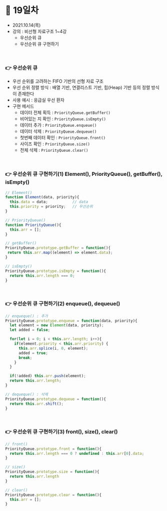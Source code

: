 # 📌 19일차 
- 2021.10.14(목)
- 강의 : 비선형 자료구조 1~4강
  - 우선순위 큐
  - 우선순위 큐 구현하기
  
<br>

### 👉 우선순위 큐 
- 우선 순위를 고려하는 FIFO 기반의 선형 자료 구조
- 우선 순위 정렬 방식 : 배열 기반, 연결리스트 기반, 힙(Heap) 기반 등의 정렬 방식이 존재한다
- 사용 예시 : 응급실 우선 환자
- 구현 메서드
  - 데이터 전체 획득 : `PriorityQueue.getBuffer()`
  - 비어있는 지 확인 : `PriorityQueue.isEmpty()`
  - 데이터 추가 : `PriorityQueue.enqueue()`
  - 데이터 삭제 : `PriorityQueue.dequeue()`
  - 첫번째 데이터 확인 : `PriorityQueue.front()`
  - 사이즈 확인 : `PriorityQueue.size()`
  - 전체 삭제 : `PriorityQueue.clear()`
<br> 



### 👉 우선순위 큐 구현하기(1) Element(), PriorityQueue(), getBuffer(), isEmpty()
```javascript
// Element()
function Element(data, priority){
  this.data = data;           // data
  this.priority = priority;   // 우선순위 
}

// PriorityQueue()
function PriorityQueue(){
  this.arr = [];
}

// getBuffer()
PriorityQueue.prototype.getBuffer = function(){
 return this.arr.map((element) => element.data); 
}

// isEmpty()
PriorityQueue.prototype.isEmpty = function(){
  return this.arr.length === 0;
}
```

<br>




### 👉 우선순위 큐 구현하기(2) enqueue(), dequeue()
```javascript
// enqueque() : 추가 
PriorityQueue.prototype.enqueue = function(data, priority){
  let element = new Element(data, priority);
  let added = false;

  for(let i = 0; i < this.arr.length; i++){
    if(element.priority < this.arr.priority) {
      this.arr.splice(i, 0, element);
      added = true;
      break;
    }
  }

  if(!added) this.arr.push(element);
  return this.arr.length;
}

// dequeque() : 삭제
PriorityQueue.prototype.dequeue = function(){
  return this.arr.shift();
} 
```

<br>



### 👉 우선순위 큐 구현하기(3) front(), size(), clear()
```javascript
// front()
PriorityQueue.prototype.front = function(){
  return this.arr.length === 0 ? undefined : this.arr[0].data;
}

// size()
PriorityQueue.prototype.size = function(){
  return this.arr.length
}

// clear()
PriorityQueue.prototype.clear = function(){
  this.arr = [];
}
```

<br>

